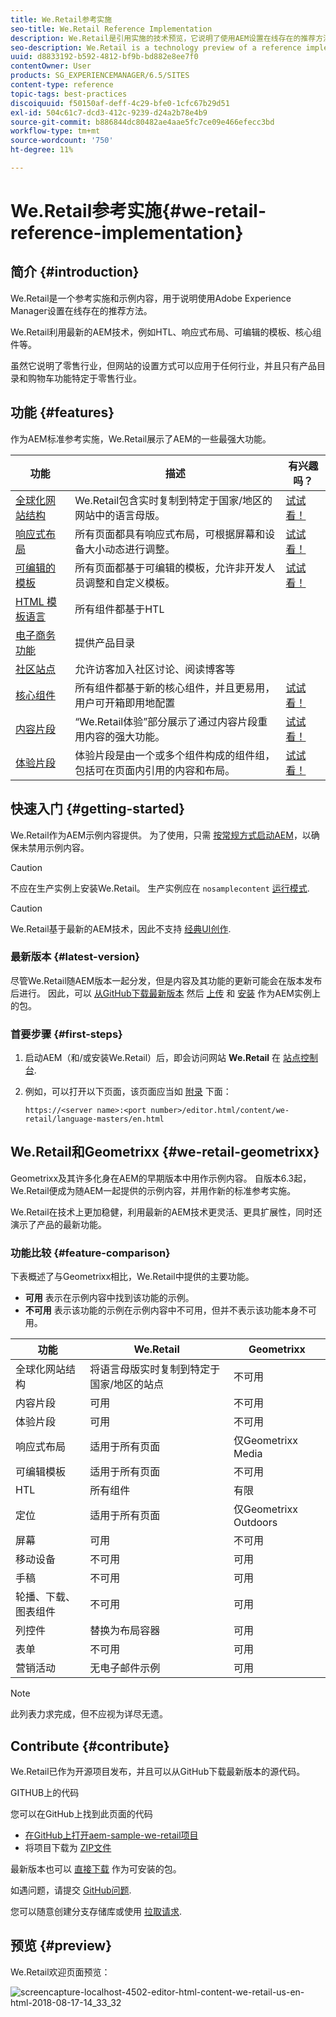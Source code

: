 ```yaml
---
title: We.Retail参考实施
seo-title: We.Retail Reference Implementation
description: We.Retail是引用实施的技术预览，它说明了使用AEM设置在线存在的推荐方法
seo-description: We.Retail is a technology preview of a reference implementation that illustrates the recommended way of setting up an online presence with AEM
uuid: d8833192-b592-4812-bf9b-bd882e8ee7f0
contentOwner: User
products: SG_EXPERIENCEMANAGER/6.5/SITES
content-type: reference
topic-tags: best-practices
discoiquuid: f50150af-deff-4c29-bfe0-1cfc67b29d51
exl-id: 504c61c7-dcd3-412c-9239-d24a2b78e4b9
source-git-commit: b886844dc80482ae4aae5fc7ce09e466efecc3bd
workflow-type: tm+mt
source-wordcount: '750'
ht-degree: 11%

---
```


# We.Retail参考实施{#we-retail-reference-implementation}

## 简介 {#introduction}

We.Retail是一个参考实施和示例内容，用于说明使用Adobe Experience Manager设置在线存在的推荐方法。

We.Retail利用最新的AEM技术，例如HTL、响应式布局、可编辑的模板、核心组件等。

虽然它说明了零售行业，但网站的设置方式可以应用于任何行业，并且只有产品目录和购物车功能特定于零售行业。

## 功能 {#features}

作为AEM标准参考实施，We.Retail展示了AEM的一些最强大功能。

| **功能** | **描述** | **有兴趣吗？** |
|---|---|---|
| [全球化网站结构](/help/sites-administering/tc-bp.md) | We.Retail包含实时复制到特定于国家/地区的网站中的语言母版。 | [试试看！](/help/sites-developing/we-retail-globalized-site-structure.md) |
| [响应式布局](/help/sites-authoring/responsive-layout.md) | 所有页面都具有响应式布局，可根据屏幕和设备大小动态进行调整。 | [试试看！](/help/sites-developing/we-retail-responsive-layout.md) |
| [可编辑的模板](/help/sites-developing/page-templates-editable.md) | 所有页面都基于可编辑的模板，允许非开发人员调整和自定义模板。 | [试试看！](/help/sites-developing/we-retail-editable-templates.md) |
| [HTML 模板语言](https://experienceleague.adobe.com/docs/experience-manager-htl/content/overview.html) | 所有组件都基于HTL |  |
| [电子商务功能](/help/commerce/cif-classic/developing/ecommerce.md) | 提供产品目录 |  |
| [社区站点](/help/communities/overview.md) | 允许访客加入社区讨论、阅读博客等 |  |
| [核心组件](https://experienceleague.adobe.com/docs/experience-manager-core-components/using/introduction.html?lang=zh-Hans) | 所有组件都基于新的核心组件，并且更易用，用户可开箱即用地配置 | [试试看！](/help/sites-developing/we-retail-core-components.md) |
| [内容片段](/help/assets/content-fragments/content-fragments.md) | “We.Retail体验”部分展示了通过内容片段重用内容的强大功能。 | [试试看！](/help/sites-developing/we-retail-content-fragments.md) |
| [体验片段](/help/sites-authoring/experience-fragments.md) | 体验片段是由一个或多个组件构成的组件组，包括可在页面内引用的内容和布局。 | [试试看！](/help/sites-developing/we-retail-experience-fragments.md) |

## 快速入门 {#getting-started}

We.Retail作为AEM示例内容提供。 为了使用，只需 [按常规方式启动AEM](/help/sites-deploying/deploy.md#getting-started)，以确保未禁用示例内容。

>[!CAUTION]
>
>不应在生产实例上安装We.Retail。 生产实例应在 `nosamplecontent` [运行模式](/help/sites-deploying/configure-runmodes.md).

>[!CAUTION]
>
>We.Retail基于最新的AEM技术，因此不支持 [经典UI创作](/help/sites-classic-ui-authoring/home.md).

### 最新版本 {#latest-version}

尽管We.Retail随AEM版本一起分发，但是内容及其功能的更新可能会在版本发布后进行。 因此，可以 [从GitHub下载最新版本](https://github.com/Adobe-Marketing-Cloud/aem-sample-we-retail/releases) 然后 [上传](/help/sites-administering/package-manager.md#uploading-packages-from-your-file-system) 和 [安装](/help/sites-administering/package-manager.md#installing-packages) 作为AEM实例上的包。

### 首要步骤 {#first-steps}

1. 启动AEM（和/或安装We.Retail）后，即会访问网站 **We.Retail** 在 [站点控制台](/help/sites-authoring/basic-handling.md#global-navigation).
1. 例如，可以打开以下页面，该页面应当如 [附录](#appendix) 下面：

   `https://<server name>:<port number>/editor.html/content/we-retail/language-masters/en.html`

## We.Retail和Geometrixx {#we-retail-geometrixx}

Geometrixx及其许多化身在AEM的早期版本中用作示例内容。 自版本6.3起，We.Retail便成为随AEM一起提供的示例内容，并用作新的标准参考实施。

We.Retail在技术上更加稳健，利用最新的AEM技术更灵活、更具扩展性，同时还演示了产品的最新功能。

### 功能比较 {#feature-comparison}

下表概述了与Geometrixx相比，We.Retail中提供的主要功能。

* **可用** 表示在示例内容中找到该功能的示例。
* **不可用** 表示该功能的示例在示例内容中不可用，但并不表示该功能本身不可用。

| **功能** | **We.Retail** | **Geometrixx** |
|---|---|---|
| 全球化网站结构 | 将语言母版实时复制到特定于国家/地区的站点 | 不可用 |
| 内容片段 | 可用 | 不可用 |
| 体验片段 | 可用 | 不可用 |
| 响应式布局 | 适用于所有页面 | 仅Geometrixx Media |
| 可编辑模板 | 适用于所有页面 | 不可用 |
| HTL | 所有组件 | 有限 |
| 定位 | 适用于所有页面 | 仅Geometrixx Outdoors |
| 屏幕 | 可用 | 不可用 |
| 移动设备 | 不可用 | 可用 |
| 手稿 | 不可用 | 可用 |
| 轮播、下载、图表组件 | 不可用 | 可用 |
| 列控件 | 替换为布局容器 | 可用 |
| 表单 | 不可用 | 可用 |
| 营销活动 | 无电子邮件示例 | 可用 |

>[!NOTE]
>
>此列表力求完成，但不应视为详尽无遗。

## Contribute {#contribute}

We.Retail已作为开源项目发布，并且可以从GitHub下载最新版本的源代码。

GITHUB上的代码

您可以在GitHub上找到此页面的代码

* [在GitHub上打开aem-sample-we-retail项目](https://github.com/Adobe-Marketing-Cloud/aem-sample-we-retail)
* 将项目下载为 [ZIP文件](https://github.com/Adobe-Marketing-Cloud/aem-sample-we-retail/archive/master.zip)

最新版本也可以 [直接下载](https://github.com/Adobe-Marketing-Cloud/aem-sample-we-retail/releases/latest) 作为可安装的包。

如遇问题，请提交 [GitHub问题](https://github.com/Adobe-Marketing-Cloud/aem-sample-we-retail/issues).

您可以随意创建分支存储库或使用 [拉取请求](https://github.com/Adobe-Marketing-Cloud/aem-sample-we-retail/pulls).

## 预览 {#preview}

We.Retail欢迎页面预览：

![screencapture-localhost-4502-editor-html-content-we-retail-us-en-html-2018-08-17-14_33_32](assets/screencapture-localhost-4502-editor-html-content-we-retail-us-en-html-2018-08-17-14_33_32.png)
